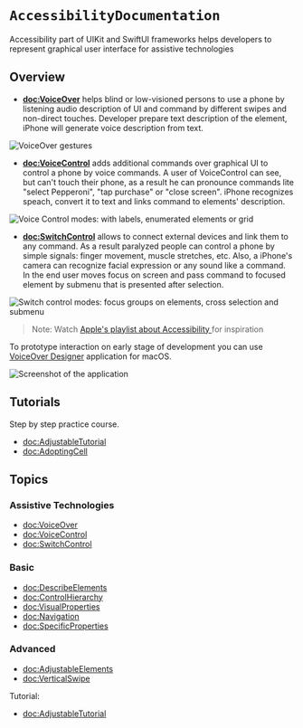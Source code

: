 # ``AccessibilityDocumentation``

Accessibility part of UIKit and SwiftUI frameworks helps developers to represent graphical user interface for assistive technologies

## Overview


- **<doc:VoiceOver>** helps blind or low-visioned persons to use a phone by listening audio description of UI and command by different swipes and non-direct touches. Developer prepare text description of the element, iPhone will generate voice description from text. 

![VoiceOver gestures](VoiceOverGestures)

- **<doc:VoiceControl>** adds additional commands over graphical UI to control a phone by voice commands. A user of VoiceControl can see, but can't touch their phone, as a result he can pronounce commands lite "select Pepperoni", "tap purchase" or "close screen". iPhone recognizes speach, convert it to text and links command to elements' description.

![Voice Control modes: with labels, enumerated elements or grid](VoiceControlOverview)

- **<doc:SwitchControl>** allows to connect external devices and link them to any command. As a result paralyzed people can control a phone by simple signals: finger movement, muscle stretches, etc. Also, a iPhone's camera can recognize facial expression or any sound like a command. In the end user moves focus on screen and pass command to focused element by submenu that is presented after selection.

![Switch control modes: focus groups on elements, cross selection and submenu](SwitchControlOverview)

> Note: Watch [Apple's playlist about Accessibility ](https://www.youtube.com/playlist?list=PLIl2EzNYri0cLtSlZowttih25VnSvWITu) for inspiration

To prototype interaction on early stage of development you can use [VoiceOver Designer](https://rubanov.dev/voice-over-designer/) application for macOS.

![Screenshot of the application](VoiceOverDesigner.png)

## Tutorials

Step by step practice course.

- <doc:AdjustableTutorial>
- <doc:AdoptingCell>

## Topics

### Assistive Technologies
- <doc:VoiceOver>
- <doc:VoiceControl>
- <doc:SwitchControl>

### Basic
- <doc:DescribeElements>
- <doc:ControlHierarchy>
- <doc:VisualProperties>
- <doc:Navigation>
- <doc:SpecificProperties>

### Advanced
- <doc:AdjustableElements>
- <doc:VerticalSwipe>

Tutorial: 
- <doc:AdjustableTutorial>

